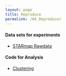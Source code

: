 ```yaml
---
layout: page
title: Reproduce
permalink: /04_Reproduce/
---
```


#### Data sets for experiments
  * [STARmap Rawdata](https://github.com/xzhoulab/SRTsim-Analysis/tree/master/raw_data/STARmap)

#### Code for Analysis
  * [Clustering](https://github.com/xzhoulab/SRTsim-Analysis/tree/master/clustering)